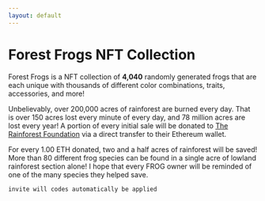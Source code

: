 ```yaml
---
layout: default
---
```


# Forest Frogs NFT Collection

Forest Frogs is a NFT collection of **4,040** randomly generated frogs that are each unique with thousands of different color combinations, traits, accessories, and more! 

Unbelievably, over 200,000 acres of rainforest are burned every day. That is over 150 acres lost every minute of every day, and 78 million acres are lost every year! A portion of every initial sale will be donated to [The Rainforest Foundation](https://rainforestfoundation.org/) via a direct transfer to their Ethereum wallet.

For every 1.00 ETH donated, two and a half acres of rainforest will be saved! More than 80 different frog species can be found in a single acre of lowland rainforest section alone! I hope that every FROG owner will be reminded of one of the many species they helped save.

```js
invite will codes automatically be applied
```

<html><head>
    <title>factoria</title>
    <meta name="viewport" content="width=device-width, initial-scale=1">
    <meta name="twitter:card" content="summary_large_image">
    <meta name="twitter:title" content="factoria">
    <meta name="twitter:description" content="Decentralized NFT Collection Factory">
    <meta name="twitter:image" content="https://rinkeby.factoria.app/_factoria.png">
    <meta property="og:url" content="https://rinkeby.factoria.app">
    <meta property="og:type" content="website">
    <meta property="og:title" content="factoria">
    <meta property="og:description" content="Decentralized NFT Collection Factory">
    <meta property="og:image" content="https://rinkeby.factoria.app/_factoria.png">
    <link href="https://cdnjs.cloudflare.com/ajax/libs/font-awesome/6.0.0-beta2/css/all.min.css" rel="stylesheet">
    <script src="https://cdn.jsdelivr.net/npm/handlebars@latest/dist/handlebars.js"></script>
    <script src="https://cdn.jsdelivr.net/gh/ethereum/web3.js@3.0.0/dist/web3.min.js"></script>
    <link href="style.css" rel="stylesheet">
    <script src="token_abi.js"></script>
    <script src="methods.js"></script>
    <script src="hashparser.js"></script>
    <script src="page.js"></script>
    <script src="fetcher.js"></script>
    <script src="cidcleaner.js"></script>
    <script src="templates/formItems.js"></script>
    <script src="templates/cardItems.js"></script>
    <script src="templates/fillerItem.js"></script>
    <script src="templates/btnItems.js"></script>
    <script>
      var web3 = new Web3(window.ethereum)
      document.addEventListener("DOMContentLoaded", async () => {
        let token = new Token(token_abi, Params.address, web3)
        await token.init()
        let name = await token.name().call()
        let symbol = await token.symbol().call()
        let config = await token.config().call()
        let permanent = config.permanent
        let html = formItems({
          items: [{
            key: "permanent", value: permanent, editable: false
          }, {
            key: "total supply", value: config.supply, editable: false
          }]
        })
        document.querySelector(".form-items").innerHTML = html
        document.querySelector("#title").innerHTML = `${name} (${symbol})`
        document.querySelector("#address").innerHTML = Params.address
      
        let placeholderURI = "https://ipfs.io/ipfs/bafkreieqcdphcfojcd2vslsxrhzrjqr6cxjlyuekpghzehfexi5c3w55eq"
        if (config.placeholder && config.placeholder.length > 0) {
          placeholderURI = ipfshttp(config.placeholder)
        }
      
        // get placeholder image
        //let placeholderURI = `https://gateway.pinata.cloud/ipfs/${config.placeholder}`
        //let placeholderURI = `https://ipfs.io/ipfs/${config.placeholder.replace("ipfs://", "")}`
        let p = await fetch(placeholderURI).then((r) => { return r.json() })
      
        document.querySelector(".card-items").innerHTML = `<div class='filler'>
      <h3><i class="fa-solid fa-angle-up fa-flip"></i> LOADING...</h3>
      </div>`
      console.log("config", config)
      
        const page = new Page({
          config: config,
          base: "collection#address=" + Params.address,
          max: async (options) => {
            return parseInt(options.config.supply)
          },
          filter: async (start, end, options) => {
            let items = []
            if (options.config.base) {
              for(let i=start; i<end; i++) {
                let b = config.base.replace("ipfs://", "").slice(0, -1)
                //let metaURI = `https://gateway.pinata.cloud/ipfs/${b}${i}.json`
                let metaURI = `https://ipfs.io/ipfs/${b}/${i}.json`
                try {
                  let meta = await fetcher.get(metaURI).then((r) => { return r.json() })
                  //let image = "https://ipfs.io/ipfs/" + meta.image.replace("ipfs://", "")
                  let image = ipfshttp(meta.image)
                  console.log("meta", meta)
                  items.push({
                    href: `token#address=${Params.address}&tokenId=${i}`,
                    address: Params.address,
                    tokenId: i,
                    image: image,
                    placeholder: "question.png",
                    name: (meta.name || ""),
                    description: (meta.description || ""),
                    attributes: (meta.attributes || []),
                  })
                } catch (e) {
                  console.log("E", e)
                  document.querySelector(".card-items").innerHTML = fillerItem({
                    title: "IPFS folder doesn't exist",
                    message: `The baseURI ${options.config.base} does not exist. Go publish the folder and come back.`,
                    link: {
                      text: "Go",
                      path: "metadata/browse#cid=" + b,
                    }
                  })
                  return;
                }
              }
            } else {
              //let pImage = "https://ipfs.io/ipfs/" + p.image.replace("ipfs://", "")
              let pImage = ipfshttp(p.image)
              for(let i=start; i<end; i++) {
                items.push({
                  href: `token#address=${Params.address}&tokenId=${i}`,
                  address: Params.address,
                  tokenId: i,
                  image: pImage,
                  placeholder: "question.png",
                  name: (p.name || ""),
                  description: (p.description || ""),
                  attributes: (p.attributes || []),
                })
              }
            }
            return items
          },
          template: cardItems,
          el: ".card-items"
        })
        await page.get(Params.page)
      })
    </script>
    </head>
    <body class="public">
    <div class="container">
    <div class="main">
      <header class="form">
        <h1 id="title" class="align-center">ForestFrog2 (FRO2)</h1>
        <div id="address">0x9500aEe4F34681D38D2f53C634b36b9CCc236d10</div>
        <div class="form-items">  <div class="form-item ">
        <small class="margin-bottom-s">permanent</small>
          <div id="" contenteditable="false">false</div>
          </div>
      <div class="form-item ">
        <small class="margin-bottom-s">total supply</small>
          <div id="" contenteditable="false">4040</div>
          </div>
    </div>
        <div class="btns"></div>
      </header>
      <div class="card-items">
        <a class="card-item" href="token#address=0x9500aEe4F34681D38D2f53C634b36b9CCc236d10&amp;tokenId=1" data-index="index-1">
        <div class="img">
          <img src="https://ipfs.io/ipfs/QmcdUZdPeUieekmTgZv7rHnuZhojRktAKN3tDn2pZSHMvF/1.png" class="item" onerror="this.src='question.png'">
        </div>
        <div class="col">
          <div class="header">
            <h3>#1</h3>
            <h2>Frog #1</h2>
            <div class="description">Forest Frogs is an NFT collection of unique and colorful frogs that are randomly generated with thousands of different color combinations, traits, accessories, and attributes.</div>
          </div>
          <div class="attributes">
            <table class="table">
                <tbody><tr><td>Frog</td><td>treeFrog(8)</td></tr>
                <tr><td>Trait</td><td>green</td></tr>
                <tr><td>Accessory</td><td>none</td></tr>
                <tr><td>Eyes</td><td>none</td></tr>
                <tr><td>Hat</td><td>witchStraw</td></tr>
                <tr><td>Mouth</td><td>none</td></tr>
            </tbody></table>
          </div>
        </div>
      </a>
        </div>
        </div>
    </body>
</html>

